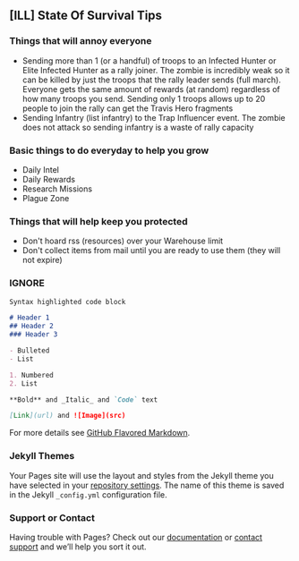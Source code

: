 ## [ILL] State Of Survival Tips


### Things that will annoy everyone

- Sending more than 1 (or a handful) of troops to an Infected Hunter or Elite Infected Hunter as a rally joiner. The zombie is incredibly weak so it can be killed by just the troops that the rally leader sends (full march). Everyone gets the same amount of rewards (at random) regardless of how many troops you send. Sending only 1 troops allows up to 20 people to join the rally can get the Travis Hero fragments
- Sending Infantry (list infantry) to the Trap Influencer event. The zombie does not attack so sending infantry is a waste of rally capacity

### Basic things to do everyday to help you grow

- Daily Intel
- Daily Rewards
- Research Missions
- Plague Zone

### Things that will help keep you protected

- Don't hoard rss (resources) over your Warehouse limit
- Don't collect items from mail until you are ready to use them (they will not expire)


### IGNORE

```markdown
Syntax highlighted code block

# Header 1
## Header 2
### Header 3

- Bulleted
- List

1. Numbered
2. List

**Bold** and _Italic_ and `Code` text

[Link](url) and ![Image](src)
```

For more details see [GitHub Flavored Markdown](https://guides.github.com/features/mastering-markdown/).

### Jekyll Themes

Your Pages site will use the layout and styles from the Jekyll theme you have selected in your [repository settings](https://github.com/dalemhandley/StateOfSurvival/settings). The name of this theme is saved in the Jekyll `_config.yml` configuration file.

### Support or Contact

Having trouble with Pages? Check out our [documentation](https://docs.github.com/categories/github-pages-basics/) or [contact support](https://github.com/contact) and we’ll help you sort it out.
